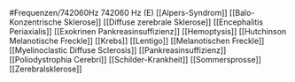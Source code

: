 #Frequenzen/742060Hz
742060 Hz (E)
[[Alpers-Syndrom]]
[[Balo-Konzentrische Sklerose]]
[[Diffuse zerebrale Sklerose]]
[[Encephalitis Periaxialis]]
[[Exokrinen Pankreasinsuffizienz]]
[[Hemoptysis]]
[[Hutchinson Melanotische Freckle]]
[[Krebs]]
[[Lentigo]]
[[Melanotischen Freckle]]
[[Myelinoclastic Diffuse Sclerosis]]
[[Pankreasinsuffizienz]]
[[Poliodystrophia Cerebri]]
[[Schilder-Krankheit]]
[[Sommersprosse]]
[[Zerebralsklerose]]